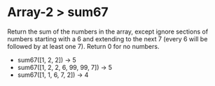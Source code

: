 # Array-2 > sum67

Return the sum of the numbers in the array, except ignore sections of numbers starting with a 6 and extending to the next 7 (every 6 will be followed by at least one 7). Return 0 for no numbers.

- sum67([1, 2, 2]) → 5
- sum67([1, 2, 2, 6, 99, 99, 7]) → 5
- sum67([1, 1, 6, 7, 2]) → 4